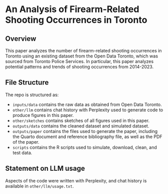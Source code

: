 # An Analysis of Firearm-Related Shooting Occurrences in Toronto

## Overview

This paper analyzes the number of firearm-related shooting occurrences in Toronto using an existing dataset from the Open Data Toronto, which was sourced from Toronto Police Services. In particular, this paper analyzes potential patterns and trends of shooting occurrences from 2014-2023.

## File Structure

The repo is structured as:

-   `inputs/data` contains the raw data as obtained from Open Data Toronto.
-   `other/llm` contains chat history with Perplexity used to generate code to produce figures in this paper.
-   `other/sketches` contains sketches of all figures used in this paper.
-   `outputs/data` contains the cleaned dataset and simulated dataset.
-   `outputs/paper` contains the files used to generate the paper, including the Quarto document and reference bibliography file, as well as the PDF of the paper.
-   `scripts` contains the R scripts used to simulate, download, clean, and test data.

## Statement on LLM usage

Aspects of the code were written with Perplexity, and chat history is available in `other/llm/usage.txt`.
